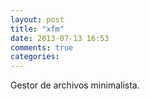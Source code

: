 ```yaml
---
layout: post
title: "xfm"
date: 2013-07-13 16:53
comments: true
categories: 
---
```

Gestor de archivos minimalista.

